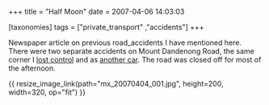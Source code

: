 +++
title = "Half Moon"
date = 2007-04-06 14:03:03

[taxonomies]
tags = ["private_transport" ,"accidents"]
+++

Newspaper article on previous road_accidents I have mentioned here. There were
two separate accidents on Mount Dandenong Road, the same corner
I [lost control](@/posts/2007-03-08-Lost_control.md) and as [another car](@/posts/2007-03-16-Another_car.md). The road was closed off for most of the afternoon.

{{ resize_image_link(path="mx_20070404_001.jpg", height=200, width=320, op="fit") }}
